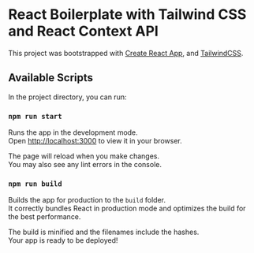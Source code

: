 
# React Boilerplate with Tailwind CSS and React Context API

This project was bootstrapped with [Create React App](https://github.com/facebook/create-react-app), and [TailwindCSS](https://tailwindcss.com/).

## Available Scripts
In the project directory, you can run:
### `npm run start`
Runs the app in the development mode.\
Open [http://localhost:3000](http://localhost:3000) to view it in your browser.

The page will reload when you make changes.\
You may also see any lint errors in the console.

### `npm run build`

Builds the app for production to the `build` folder.\
It correctly bundles React in production mode and optimizes the build for the best performance.

The build is minified and the filenames include the hashes.\
Your app is ready to be deployed!